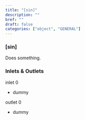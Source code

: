 ```yaml
---
title: "[sin]"
description: ""
bref: ""
draft: false
categories: ["object", "GENERAL"]
---
```


### [sin]

Does something.

### Inlets & Outlets

inlet 0

 - dummy

outlet 0

 - dummy
 
